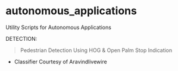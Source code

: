 # autonomous_applications

Utility Scripts for Autonomous Applications

DETECTION:
> Pedestrian Detection Using HOG &
> Open Palm Stop Indication
  - Classifier Courtesy of Aravindlivewire



